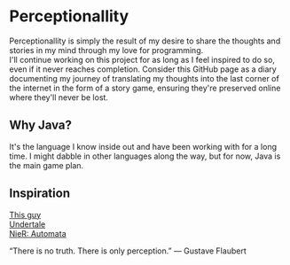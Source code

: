 # Perceptionallity

Perceptionallity is simply the result of my desire to share the thoughts and stories in my mind through my love for programming.</br>
I'll continue working on this project for as long as I feel inspired to do so, even if it never reaches completion. Consider this GitHub page as a diary documenting my journey of translating my thoughts into the last corner of the internet in the form of a story game, ensuring they're preserved online where they'll never be lost.


## Why Java?
It's the language I know inside out and have been working with for a long time. I might dabble in other languages along the way, but for now, Java is the main game plan.

## Inspiration
[This guy](https://www.youtube.com/@tokyospliff)</br>
[Undertale](https://store.steampowered.com/app/391540/Undertale/)</br>
[NieR: Automata](https://store.steampowered.com/app/524220/NieRAutomata/)</br>

“There is no truth. There is only perception.”
― Gustave Flaubert 
